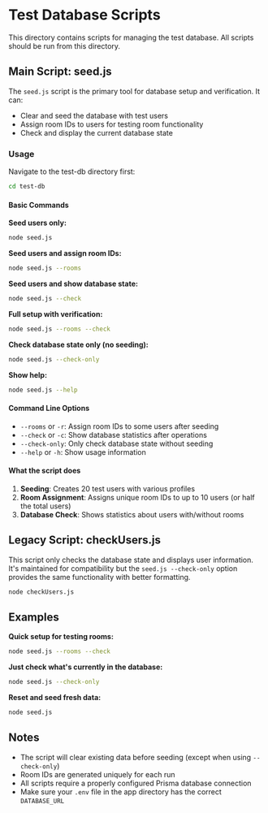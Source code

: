 # Test Database Scripts

This directory contains scripts for managing the test database. All scripts should be run from this directory.

## Main Script: seed.js

The `seed.js` script is the primary tool for database setup and verification. It can:
- Clear and seed the database with test users
- Assign room IDs to users for testing room functionality
- Check and display the current database state

### Usage

Navigate to the test-db directory first:
```bash
cd test-db
```

#### Basic Commands

**Seed users only:**
```bash
node seed.js
```

**Seed users and assign room IDs:**
```bash
node seed.js --rooms
```

**Seed users and show database state:**
```bash
node seed.js --check
```

**Full setup with verification:**
```bash
node seed.js --rooms --check
```

**Check database state only (no seeding):**
```bash
node seed.js --check-only
```

**Show help:**
```bash
node seed.js --help
```

#### Command Line Options

- `--rooms` or `-r`: Assign room IDs to some users after seeding
- `--check` or `-c`: Show database statistics after operations
- `--check-only`: Only check database state without seeding
- `--help` or `-h`: Show usage information

#### What the script does

1. **Seeding**: Creates 20 test users with various profiles
2. **Room Assignment**: Assigns unique room IDs to up to 10 users (or half the total users)
3. **Database Check**: Shows statistics about users with/without rooms

## Legacy Script: checkUsers.js

This script only checks the database state and displays user information. It's maintained for compatibility but the `seed.js --check-only` option provides the same functionality with better formatting.

```bash
node checkUsers.js
```

## Examples

**Quick setup for testing rooms:**
```bash
node seed.js --rooms --check
```

**Just check what's currently in the database:**
```bash
node seed.js --check-only
```

**Reset and seed fresh data:**
```bash
node seed.js
```

## Notes

- The script will clear existing data before seeding (except when using `--check-only`)
- Room IDs are generated uniquely for each run
- All scripts require a properly configured Prisma database connection
- Make sure your `.env` file in the app directory has the correct `DATABASE_URL`
